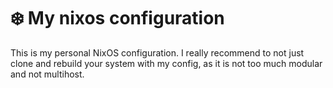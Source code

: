 # ❄️ My nixos configuration
This is my personal NixOS configuration. I really recommend to not just clone and rebuild your system with my config, as it is not too much modular and not multihost.

